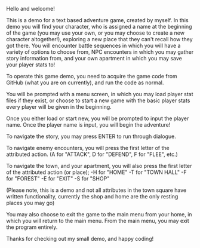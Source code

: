 Hello and welcome!

This is a demo for a text based adventure game, created by myself. In this demo you will find your character, who is assigned a name at the beginning of the game (you may use your own, or you may choose to create a new character altogether!), exploring a new place that they can't recall how they got there. You will encounter battle sequences in which you will have a variety of options to choose from, NPC encounters in which you may gather story information from, and your own apartment in which you may save your player stats to!

To operate this game demo, you need to acquire the game code from GitHub (what you are on currently), and run the code as normal.

You will be prompted with a menu screen, in which you may load player stat files if they exist, or choose to start a new game with the basic player stats every player will be given in the beginning. 

Once you either load or start new, you will be prompted to input the player name. Once the player name is input, you will begin the adventure!

To navigate the story, you may press ENTER to run through dialogue. 

To navigate enemy encounters, you will press the first letter of the attributed action. (A for "ATTACK", D for "DEFEND", F for "FLEE", etc.)

To navigate the town, and your apartment, you will also press the first letter of the attributed action (or place);
-H for "HOME"
-T for "TOWN HALL"
-F for "FOREST"
-E for "EXIT"
-S for "SHOP"

(Please note, this is a demo and not all attributes in the town square have written functionality, currently the shop and home are the only resting places you may go)

You may also choose to exit the game to the main menu from your home, in which you will return to the main menu. From the main menu, you may exit the program entirely. 

Thanks for checking out my small demo, and happy coding!
